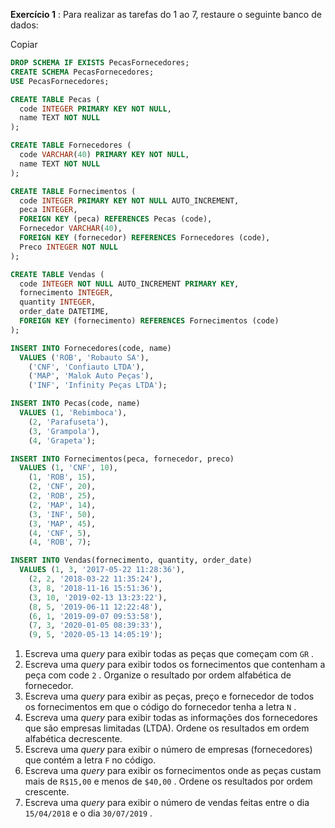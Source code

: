 **Exercício 1** : Para realizar as tarefas do 1 ao 7, restaure o seguinte banco de dados:

Copiar

```sql
DROP SCHEMA IF EXISTS PecasFornecedores;
CREATE SCHEMA PecasFornecedores;
USE PecasFornecedores;

CREATE TABLE Pecas (
  code INTEGER PRIMARY KEY NOT NULL,
  name TEXT NOT NULL
);

CREATE TABLE Fornecedores (
  code VARCHAR(40) PRIMARY KEY NOT NULL,
  name TEXT NOT NULL
);

CREATE TABLE Fornecimentos (
  code INTEGER PRIMARY KEY NOT NULL AUTO_INCREMENT,
  peca INTEGER,
  FOREIGN KEY (peca) REFERENCES Pecas (code),
  Fornecedor VARCHAR(40),
  FOREIGN KEY (fornecedor) REFERENCES Fornecedores (code),
  Preco INTEGER NOT NULL
);

CREATE TABLE Vendas (
  code INTEGER NOT NULL AUTO_INCREMENT PRIMARY KEY,
  fornecimento INTEGER,
  quantity INTEGER,
  order_date DATETIME,
  FOREIGN KEY (fornecimento) REFERENCES Fornecimentos (code)
);

INSERT INTO Fornecedores(code, name)
  VALUES ('ROB', 'Robauto SA'),
    ('CNF', 'Confiauto LTDA'),
    ('MAP', 'Malok Auto Peças'),
    ('INF', 'Infinity Peças LTDA');

INSERT INTO Pecas(code, name)
  VALUES (1, 'Rebimboca'),
    (2, 'Parafuseta'),
    (3, 'Grampola'),
    (4, 'Grapeta');

INSERT INTO Fornecimentos(peca, fornecedor, preco)
  VALUES (1, 'CNF', 10),
    (1, 'ROB', 15),
    (2, 'CNF', 20),
    (2, 'ROB', 25),
    (2, 'MAP', 14),
    (3, 'INF', 50),
    (3, 'MAP', 45),
    (4, 'CNF', 5),
    (4, 'ROB', 7);

INSERT INTO Vendas(fornecimento, quantity, order_date)
  VALUES (1, 3, '2017-05-22 11:28:36'),
    (2, 2, '2018-03-22 11:35:24'),
    (3, 8, '2018-11-16 15:51:36'),
    (3, 10, '2019-02-13 13:23:22'),
    (8, 5, '2019-06-11 12:22:48'),
    (6, 1, '2019-09-07 09:53:58'),
    (7, 3, '2020-01-05 08:39:33'),
    (9, 5, '2020-05-13 14:05:19');
```

1.  Escreva uma  _query_ para exibir todas as peças que começam com  `GR`  .
2.  Escreva uma  _query_ para exibir todos os fornecimentos que contenham a peça com code  `2`  . Organize o resultado por ordem alfabética de fornecedor.
3.  Escreva uma  _query_ para exibir as peças, preço e fornecedor de todos os fornecimentos em que o código do fornecedor tenha a letra  `N`  .
4.  Escreva uma  _query_ para exibir todas as informações dos fornecedores que são empresas limitadas (LTDA). Ordene os resultados em ordem alfabética decrescente.
5.  Escreva uma  _query_ para exibir o número de empresas (fornecedores) que contém a letra  `F`  no código.
6.  Escreva uma  _query_ para exibir os fornecimentos onde as peças custam mais de  `R$15,00`  e menos de  `$40,00`  . Ordene os resultados por ordem crescente.
7.  Escreva uma  _query_ para exibir o número de vendas feitas entre o dia  `15/04/2018`  e o dia  `30/07/2019`  .